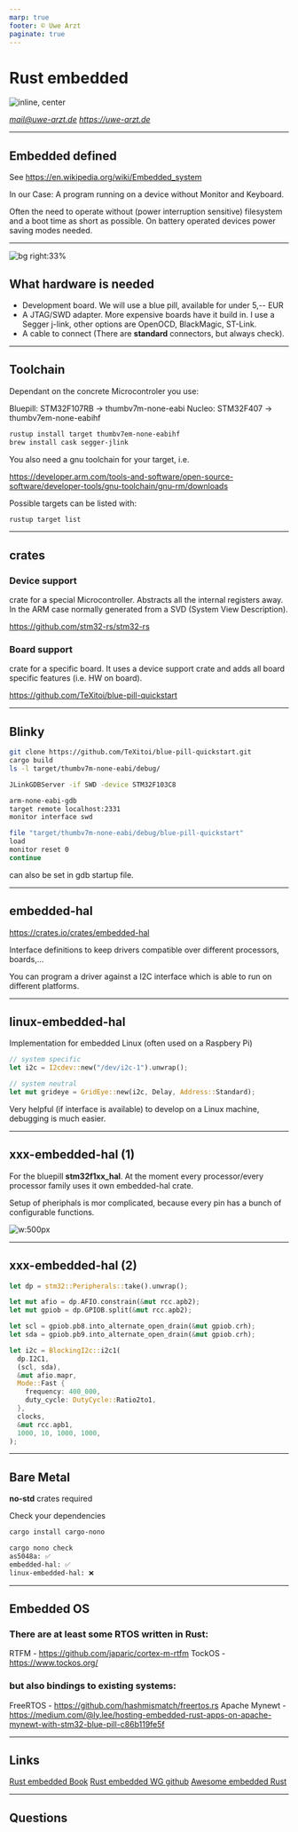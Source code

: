 ```yaml
---
marp: true
footer: © Uwe Arzt
paginate: true
---
```


# Rust embedded

![inline, center](ewg-logo-blue-white-on-transparent-256x256.png)

*mail@uwe-arzt.de*
*https://uwe-arzt.de*

---

## Embedded defined

See <https://en.wikipedia.org/wiki/Embedded_system>

In our Case: A program running on a device without Monitor and Keyboard.

Often the need to operate without (power interruption sensitive) filesystem and a boot time as short as possible. On battery operated devices power saving modes needed.

---

![bg right:33%](boards.jpg)

## What hardware is needed

* Development board. We will use a blue pill, available for under 5,-- EUR
* A JTAG/SWD adapter. More expensive boards have it build in. I use a Segger j-link, other options are OpenOCD, BlackMagic, ST-Link.
* A cable to connect (There are **standard** connectors, but always check).


---

## Toolchain

Dependant on the concrete Microcontroler you use:

Bluepill: STM32F107RB -> thumbv7m-none-eabi
Nucleo: STM32F407 -> thumbv7em-none-eabihf

```zsh
rustup install target thumbv7em-none-eabihf
brew install cask segger-jlink
```

You also need a gnu toolchain for your target, i.e.

<https://developer.arm.com/tools-and-software/open-source-software/developer-tools/gnu-toolchain/gnu-rm/downloads>

Possible targets can be listed with:

```zsh
rustup target list
```

---

## crates

### Device support

crate for a special Microcontroller. Abstracts all the internal registers away. In the ARM case normally generated from a SVD (System View Description).

<https://github.com/stm32-rs/stm32-rs>

### Board support

crate for a specific board. It uses  a device support crate and adds all board specific features (i.e. HW on board).

<https://github.com/TeXitoi/blue-pill-quickstart>

---

## Blinky

```zsh
git clone https://github.com/TeXitoi/blue-pill-quickstart.git
cargo build
ls -l target/thumbv7m-none-eabi/debug/

JLinkGDBServer -if SWD -device STM32F103C8

arm-none-eabi-gdb
target remote localhost:2331
monitor interface swd

file "target/thumbv7m-none-eabi/debug/blue-pill-quickstart"
load
monitor reset 0
continue
```

can also be set in gdb startup file.

---

## embedded-hal

<https://crates.io/crates/embedded-hal>

Interface definitions to keep drivers compatible over different processors, boards,...

You can program a driver against a I2C interface which is able to run on different platforms.

---

## linux-embedded-hal

Implementation for embedded Linux (often used on a Raspbery Pi)

```rust
// system specific
let i2c = I2cdev::new("/dev/i2c-1").unwrap();

// system neutral
let mut grideye = GridEye::new(i2c, Delay, Address::Standard);
```

Very helpful (if interface is available) to develop on a Linux machine, debugging is much easier.

---

## xxx-embedded-hal (1)

For the bluepill **stm32f1xx_hal**. At the moment every processor/every processor family uses it own embedded-hal crate.

Setup of pheriphals is mor complicated, because every pin has a bunch of configurable functions.

![w:500px](bluepill_pinout.gif)

---

## xxx-embedded-hal (2)

```rust
let dp = stm32::Peripherals::take().unwrap();

let mut afio = dp.AFIO.constrain(&mut rcc.apb2);
let mut gpiob = dp.GPIOB.split(&mut rcc.apb2);

let scl = gpiob.pb8.into_alternate_open_drain(&mut gpiob.crh);
let sda = gpiob.pb9.into_alternate_open_drain(&mut gpiob.crh);

let i2c = BlockingI2c::i2c1(
  dp.I2C1,
  (scl, sda),
  &mut afio.mapr,
  Mode::Fast {
    frequency: 400_000,
    duty_cycle: DutyCycle::Ratio2to1,
  },
  clocks,
  &mut rcc.apb1,
  1000, 10, 1000, 1000,
);
```

---

## Bare Metal

**no-std** crates required

Check your dependencies

```zsh
cargo install cargo-nono

cargo nono check
as5048a: ✅
embedded-hal: ✅
linux-embedded-hal: ❌
```

---

## Embedded OS

### There are at least some RTOS written in Rust:

RTFM - <https://github.com/japaric/cortex-m-rtfm>
TockOS - <https://www.tockos.org/>

### but also bindings to existing systems:

FreeRTOS - <https://github.com/hashmismatch/freertos.rs>
Apache  Mynewt - <https://medium.com/@ly.lee/hosting-embedded-rust-apps-on-apache-mynewt-with-stm32-blue-pill-c86b119fe5f>

---


## Links

[Rust embedded Book](https://rust-embedded.github.io/book/)
[Rust embedded WG github](https://github.com/rust-embedded)
[Awesome embedded Rust](https://github.com/rust-embedded/awesome-embedded-rust)

---

## Questions
